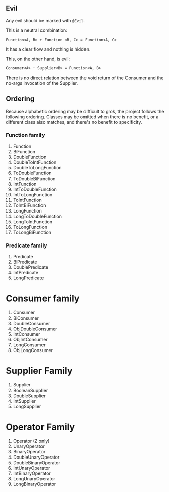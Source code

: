 ## Evil

Any evil should be marked with `@Evil`.

This is a neutral combination:

```
Function<A, B> + Function <B, C> = Function<A, C>
```

It has a clear flow and nothing is hidden.

This, on the other hand, is evil:

```
Consumer<A> + Supplier<B> = Function<A, B>
```

There is no direct relation between the void return of the Consumer and the no-args invocation of the Supplier.

## Ordering

Because alphabetic ordering may be difficult to grok, the project follows the
following ordering. Classes may be omitted when there is no benefit, or a
different class also matches, and there's no benefit to specificity.

### Function family

1. Function
1. BiFunction
1. DoubleFunction
1. DoubleToIntFunction
1. DoubleToLongFunction
1. ToDoubleFunction
1. ToDoubleBiFunction
1. IntFunction
1. IntToDoubleFunction
1. IntToLongFunction
1. ToIntFunction
1. ToIntBiFunction
1. LongFunction
1. LongToDoubleFunction
1. LongToIntFunction
1. ToLongFunction
1. ToLongBiFunction

### Predicate family

1. Predicate
1. BiPredicate
1. DoublePredicate
1. IntPredicate
1. LongPredicate

# Consumer family

1. Consumer
1. BiConsumer
1. DoubleConsumer
1. ObjDoubleConsumer
1. IntConsumer
1. ObjIntConsumer
1. LongConsumer
1. ObjLongConsumer

# Supplier Family

1. Supplier
1. BooleanSupplier
1. DoubleSupplier
1. IntSupplier
1. LongSupplier

# Operator Family

1. Operator (Z only)
1. UnaryOperator
1. BinaryOperator
1. DoubleUnaryOperator
1. DoubleBinaryOperator
1. IntUnaryOperator
1. IntBinaryOperator
1. LongUnaryOperator
1. LongBinaryOperator
